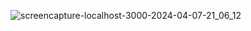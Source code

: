 ![screencapture-localhost-3000-2024-04-07-21_06_12](https://github.com/shivtej1201/FlipcartCloneApp/assets/121230565/f1f56984-bce7-4541-a2a9-f3ffd2945d00)
